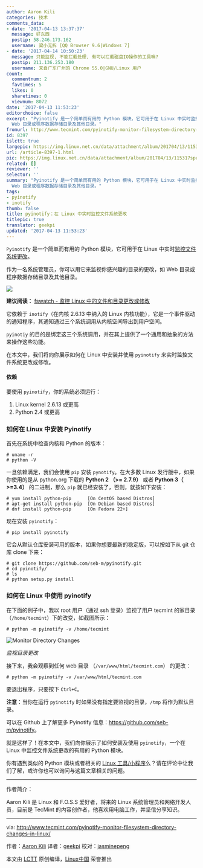 ```yaml
---
author: Aaron Kili
categories: 技术
comments_data:
- date: '2017-04-13 13:37:37'
  message: 好东西
  postip: 58.246.173.162
  username: 粱小无拆 [QQ Browser 9.6|Windows 7]
- date: '2017-04-14 10:50:23'
  message: 只能监视, 不能拦截处理, 有可以拦截磁盘IO操作的工具嘛?
  postip: 211.136.253.180
  username: 来自广东广州的 Chrome 55.0|GNU/Linux 用户
count:
  commentnum: 2
  favtimes: 5
  likes: 0
  sharetimes: 0
  viewnum: 8072
date: '2017-04-13 11:53:23'
editorchoice: false
excerpt: "Pyinotify 是一个简单而有用的 Python 模块，它可用于在 Linux 中实时监控文件系统更改。\r\n作为一名系统管理员，你可以用它来监视你感兴趣的目录的更改，如
  Web 目录或程序数据存储目录及其他目录。"
fromurl: http://www.tecmint.com/pyinotify-monitor-filesystem-directory-changes-in-linux/
id: 8397
islctt: true
largepic: https://img.linux.net.cn/data/attachment/album/201704/13/115317spul9psb2pzp7q5b.jpg
url: /article-8397-1.html
pic: https://img.linux.net.cn/data/attachment/album/201704/13/115317spul9psb2pzp7q5b.jpg.thumb.jpg
related: []
reviewer: ''
selector: ''
summary: "Pyinotify 是一个简单而有用的 Python 模块，它可用于在 Linux 中实时监控文件系统更改。\r\n作为一名系统管理员，你可以用它来监视你感兴趣的目录的更改，如
  Web 目录或程序数据存储目录及其他目录。"
tags:
- pyinotify
- inotify
thumb: false
title: pyinotify：在 Linux 中实时监控文件系统更改
titlepic: true
translator: geekpi
updated: '2017-04-13 11:53:23'
---
```


`Pyinotify` 是一个简单而有用的 Python 模块，它可用于在 Linux 中实时[监控文件系统更改](http://www.tecmint.com/fswatch-monitors-files-and-directory-changes-modifications-in-linux/)。


作为一名系统管理员，你可以用它来监视你感兴趣的目录的更改，如 Web 目录或程序数据存储目录及其他目录。


![](https://img.linux.net.cn/data/attachment/album/201704/13/115317spul9psb2pzp7q5b.jpg)


**建议阅读：** [fswatch - 监控 Linux 中的文件和目录更改或修改](http://www.tecmint.com/fswatch-monitors-files-and-directory-changes-modifications-in-linux/)


它依赖于 `inotify`（在内核 2.6.13 中纳入的 Linux 内核功能），它是一个事件驱动的通知程序，其通知通过三个系统调用从内核空间导出到用户空间。


`pyinotiy` 的目的是绑定这三个系统调用，并在其上提供了一个通用和抽象的方法来操作这些功能。


在本文中，我们将向你展示如何在 Linux 中安装并使用 `pyinotify` 来实时监控文件系统更改或修改。


#### 依赖


要使用 `pyinotify`，你的系统必须运行：


1. Linux kernel 2.6.13 或更高
2. Python 2.4 或更高


### 如何在 Linux 中安装 Pyinotify


首先在系统中检查内核和 Python 的版本：



```
# uname -r 
# python -V

```

一旦依赖满足，我们会使用 `pip` 安装 `pynotify`。在大多数 Linux 发行版中，如果你使用的是从 python.org 下载的 **Python 2 （>= 2.7.9）** 或者 **Python 3（ >=3.4）** 的二进制，那么 `pip` 就已经安装了，否则，就按如下安装：



```
# yum install python-pip      [On CentOS based Distros]
# apt-get install python-pip  [On Debian based Distros]
# dnf install python-pip      [On Fedora 22+]

```

现在安装 `pyinotify`：



```
# pip install pyinotify

```

它会从默认仓库安装可用的版本，如果你想要最新的稳定版，可以按如下从 git 仓库 clone 下来：



```
# git clone https://github.com/seb-m/pyinotify.git
# cd pyinotify/
# ls
# python setup.py install

```

### 如何在 Linux 中使用 pyinotify


在下面的例子中，我以 root 用户（通过 ssh 登录）监视了用户 tecmint 的家目录（`/home/tecmint`）下的改变，如截图所示：



```
# python -m pyinotify -v /home/tecmint

```

![Monitor Directory Changes](https://img.linux.net.cn/data/attachment/album/201704/13/115326wh2ia8s82sj44sn4.png)


*监视目录更改*


接下来，我会观察到任何 web 目录 （`/var/www/html/tecmint.com`） 的更改：



```
# python -m pyinotify -v /var/www/html/tecmint.com

```

要退出程序，只要按下 `Ctrl+C`。


**注意**：当你在运行 `pyinotify` 时如果没有指定要监视的目录，`/tmp` 将作为默认目录。


可以在 Github 上了解更多 Pyinotify 信息：<https://github.com/seb-m/pyinotify>。


就是这样了！在本文中，我们向你展示了如何安装及使用 `pyinotify`，一个在 Linux 中监控文件系统更改的有用的 Python 模块。


你有遇到类似的 Python 模块或者相关的 [Linux 工具/小程序](http://tecmint.com/tag/commandline-tools)么？请在评论中让我们了解，或许你也可以询问与这篇文章相关的问题。




---


作者简介：


Aaron Kili 是 Linux 和 F.O.S.S 爱好者，将来的 Linux 系统管理员和网络开发人员，目前是 TecMint 的内容创作者，他喜欢用电脑工作，并坚信分享知识。




---


via: <http://www.tecmint.com/pyinotify-monitor-filesystem-directory-changes-in-linux/>


作者：[Aaron Kili](http://www.tecmint.com/author/aaronkili/) 译者：[geekpi](https://github.com/geekpi) 校对：[jasminepeng](https://github.com/jasminepeng)


本文由 [LCTT](https://github.com/LCTT/TranslateProject) 原创编译，[Linux中国](https://linux.cn/) 荣誉推出